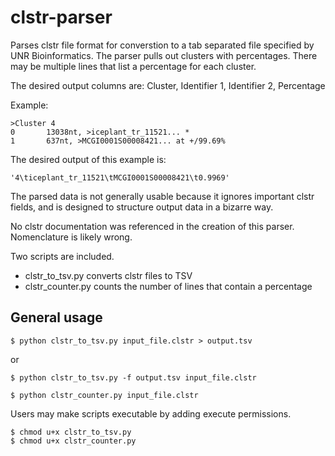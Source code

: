 # clstr-parser

Parses clstr file format for converstion to a tab separated file specified by UNR 
Bioinformatics.  The parser pulls out clusters with percentages. There may be 
multiple lines that list a percentage for each cluster.

The desired output columns are:
Cluster, Identifier 1, Identifier 2, Percentage

Example:

```
>Cluster 4
0       13038nt, >iceplant_tr_11521... *
1       637nt, >MCGI0001S00008421... at +/99.69%
```

The desired output of this example is:

```
'4\ticeplant_tr_11521\tMCGI0001S00008421\t0.9969'
```

The parsed data is not generally usable because it ignores important clstr fields,
and is designed to structure output data in a bizarre way.

No clstr documentation was referenced in the creation of this parser.  Nomenclature
is likely wrong.

Two scripts are included.

- clstr_to_tsv.py converts clstr files to TSV
- clstr_counter.py counts the number of lines that contain a percentage

## General usage

```
$ python clstr_to_tsv.py input_file.clstr > output.tsv
```
or
```
$ python clstr_to_tsv.py -f output.tsv input_file.clstr
```

```
$ python clstr_counter.py input_file.clstr
```

Users may make scripts executable by adding execute permissions.

```
$ chmod u+x clstr_to_tsv.py
$ chmod u+x clstr_counter.py
```